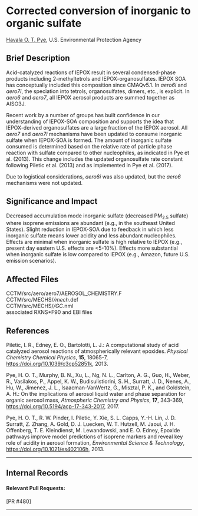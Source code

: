 # Corrected conversion of inorganic to organic sulfate

[Havala O. T. Pye](mailto:pye.havala@epa.gov), U.S. Environmental Protection Agency

## Brief Description
                       
Acid-catalyzed reactions of IEPOX result in several condensed-phase products
including 2-methyltetrols and IEPOX-organosulfates. IEPOX SOA has
conceptually included this composition since CMAQv5.1. In *aero6i* and *aero7i*, the
speciation into tetrols, organosulfates, dimers, etc., is explicit. In *aero6* and *aero7*, 
all IEPOX aerosol products are summed together as AISO3J.

Recent work by a number of groups has built confidence in our understanding of IEPOX-SOA
composition and supports the idea that IEPOX-derived organosulfates are a large fraction
of the IEPOX aerosol. All *aero7* and *aero7i* mechanisms have been updated to consume inorganic
sulfate when IEPOX-SOA is formed. 
The amount of inorganic sulfate consumed is determined based on the
relative rate of particle phase reaction with sulfate compared to other nucleophiles, as indicated
in Pye et al. (2013).  This change includes the updated organosulfate rate constant following Piletic
et al. (2013) and as implemented in Pye et al. (2017).

Due to logistical considerations, *aero6i* was also updated, but the *aero6* mechanisms were not updated.

## Significance and Impact
Decreased accumulation mode inorganic sulfate (decreased PM<sub>2.5</sub> sulfate) where isoprene emissions are abundant (e.g., in the southeast
United States). Slight reduction in IEPOX-SOA due to feedback in which less inorganic sulfate
means lower acidity and less abundant nucleophiles. Effects are minimal when inorganic
sulfate is high relative to IEPOX (e.g., present day eastern U.S. effects are <5-10%). Effects more substantial when inorganic sulfate is low
compared to IEPOX (e.g., Amazon, future U.S. emission scenarios).

## Affected Files
CCTM/src/aero/aero7/AEROSOL_CHEMISTRY.F   
CCTM/src/MECHS/*/mech*.def   
CCTM/src/MECHS/*/GC*.nml   
associated RXNS\*F90 and EBI files   


## References

Piletic, I. R., Edney, E. O., Bartolotti, L. J.: A computational study of acid catalyzed aerosol reactions of atmospherically relevant epoxides. *Physical Chemistry Chemical Physics*, **15**, 18065-7, https://doi.org/10.1039/c3cp52851k, 2013.

Pye, H. O. T., Murphy, B. N., Xu, L., Ng, N. L., Carlton, A. G., Guo, H., Weber, R., Vasilakos, P., Appel, K. W., Budisulistiorini, S. H., Surratt, J. D., Nenes, A., Hu, W., Jimenez, J. L., Isaacman-VanWertz, G., Misztal, P. K., and Goldstein, A. H.: On the implications of aerosol liquid water and phase separation for organic aerosol mass, *Atmospheric Chemistry and Physics*, **17**, 343-369, https://doi.org/10.5194/acp-17-343-2017, 2017.

Pye, H. O. T., R. W. Pinder, I. Piletic, Y. Xie, S. L. Capps, Y.-H. Lin, J. D. Surratt, Z. Zhang, A. Gold, D. J. Luecken, W. T. Hutzell, M. Jaoui, J. H. Offenberg, T. E. Kleindienst, M. Lewandowski, and E. O. Edney, Epoxide pathways improve model predictions of isoprene markers and reveal key role of acidity in aerosol formation, *Environmental Science & Technology*, https://doi.org/10.1021/es402106h, 2013.


-----
## Internal Records
#### Relevant Pull Requests:
[PR #480]

-----
